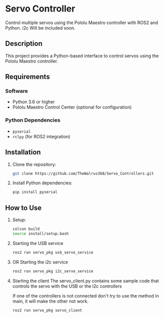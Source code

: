 # Servo Controller
Control multiple servos using the Pololu Maestro controller with ROS2 and Python.
i2c Will be included soon.

## Description
This project provides a Python-based interface to control servos using the Pololu Maestro controller. 

## Requirements
### Software
- Python 3.6 or higher
- Pololu Maestro Control Center (optional for configuration)

### Python Dependencies
- `pyserial`
- `rclpy` (for ROS2 integration)

## Installation
1. Clone the repository:
   ```bash
   git clone https://github.com/TheWalrus368/Servo_Controllers.git

2. Install Python dependencies:
    ```bash
    pip install pyserial

## How to Use
1. Setup:
    ```bash 
    colcon build
    source install/setup.bash

2. Starting the USB service
    ```bash
    ros2 run servo_pkg usb_servo_service

3. OR Starting the i2c service
    ```bash
    ros2 run servo_pkg i2c_servo_service

4. Starting the client
    The servo_client.py contains some sample code that controls the servo with the USB or the i2c controllers

    If one of the controllers is not connected don't try to use the method in main, it will make the other not work.
    ```bash
    ros2 run servo_pkg servo_client 
